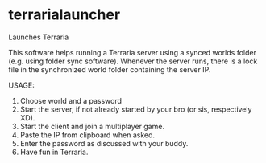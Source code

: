 # terrarialauncher
Launches Terraria

This software helps running a Terraria server using a synced worlds folder (e.g. using folder sync software).
Whenever the server runs, there is a lock file in the synchronized world folder containing the server IP.

USAGE:
1. Choose world and a password
2. Start the server, if not already started by your bro (or sis, respectively XD).
3. Start the client and join a multiplayer game.
4. Paste the IP from clipboard when asked.
5. Enter the password as discussed with your buddy.
6. Have fun in Terraria.
